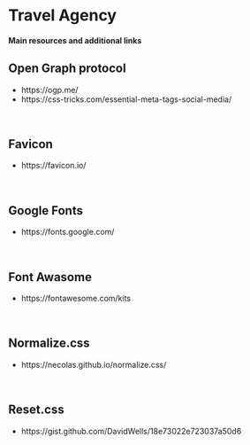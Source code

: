 # Travel Agency 

<h4> Main resources and additional links </h4>

<div> 
  <h2>  Open Graph protocol </h2>
  <ul>
    <li>https://ogp.me/ </li>
    <li>https://css-tricks.com/essential-meta-tags-social-media/ </li>
  </ul>
</div>
<br>
<div> 
  <h2>  Favicon </h2>
  <ul>
    <li>https://favicon.io/ </li>
  </ul>
</div>
<br>
<div> 
  <h2>  Google Fonts</h2>
  <ul>
    <li> https://fonts.google.com/ </li>
  </ul>
</div>
<br>
<div> 
  <h2>  Font Awasome </h2>
  <ul>
    <li> https://fontawesome.com/kits </li>
  </ul>
</div>
<br>
<div> 
  <h2>  Normalize.css </h2>
  <ul>
    <li> https://necolas.github.io/normalize.css/ </li>
  </ul>
</div>
<br>
<div> 
  <h2>  Reset.css </h2>
  <ul>
    <li> https://gist.github.com/DavidWells/18e73022e723037a50d6 </li>
  </ul>
</div>
